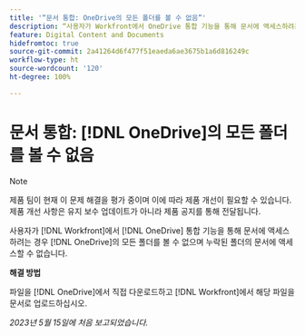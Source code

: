 ```yaml
---
title: '“문서 통합: OneDrive의 모든 폴더를 볼 수 없음”'
description: “사용자가 Workfront에서 OneDrive 통합 기능을 통해 문서에 액세스하려는 경우 OneDrive의 모든 폴더를 볼 수 없으며 누락된 폴더의 문서에 액세스할 수 없습니다.”
feature: Digital Content and Documents
hidefromtoc: true
source-git-commit: 2a41264d6f477f51eaeda6ae3675b1a6d816249c
workflow-type: ht
source-wordcount: '120'
ht-degree: 100%

---
```



# 문서 통합: [!DNL OneDrive]의 모든 폴더를 볼 수 없음

>[!NOTE]
>
>제품 팀이 현재 이 문제 해결을 평가 중이며 이에 따라 제품 개선이 필요할 수 있습니다. 제품 개선 사항은 유지 보수 업데이트가 아니라 제품 공지를 통해 전달됩니다.

사용자가 [!DNL Workfront]에서 [!DNL OneDrive] 통합 기능을 통해 문서에 액세스하려는 경우 [!DNL OneDrive]의 모든 폴더를 볼 수 없으며 누락된 폴더의 문서에 액세스할 수 없습니다.

**해결 방법**

파일을 [!DNL OneDrive]에서 직접 다운로드하고 [!DNL Workfront]에서 해당 파일을 문서로 업로드하십시오.

_2023년 5월 15일에 처음 보고되었습니다._

